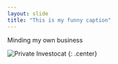 ```yaml
---
layout: slide
title: "This is my funny caption"
---
```


Minding my own business

![Private Investocat](https://octodex.github.com/images/femalecodertocat.png)
{: .center}

